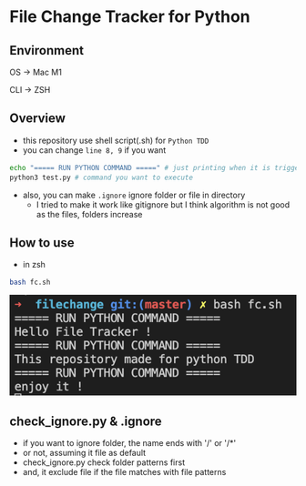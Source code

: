 # File Change Tracker for Python

## Environment
OS -> Mac M1

CLI -> ZSH

## Overview
- this repository use shell script(.sh) for `Python TDD`
- you can change `line 8, 9` if you want
```sh
echo "===== RUN PYTHON COMMAND =====" # just printing when it is triggered
python3 test.py # command you want to execute
```
- also, you can make `.ignore` ignore folder or file in directory
  * I tried to make it work like gitignore but I think algorithm is not good as the files, folders increase

## How to use
- in zsh
```zsh
bash fc.sh
```

![image](image.png)

## check_ignore.py & .ignore
- if you want to ignore folder, the name ends with '/' or '/*'
- or not, assuming it file as default
- check_ignore.py check folder patterns first
- and, it exclude file if the file matches with file patterns
